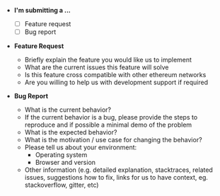 - **I'm submitting a ...**

  - [ ] Feature request
  - [ ] Bug report

- **Feature Request**

  - Briefly explain the feature you would like us to implement
  - What are the current issues this feature will solve
  - Is this feature cross compatible with other ethereum networks
  - Are you willing to help us with development support if required

- **Bug Report**
  - What is the current behavior?
  - If the current behavior is a bug, please provide the steps to reproduce and if possible a minimal demo of the problem
  - What is the expected behavior?
  - What is the motivation / use case for changing the behavior?
  - Please tell us about your environment:
    - Operating system
    - Browser and version
  - Other information (e.g. detailed explanation, stacktraces, related issues, suggestions how to fix, links for us to have context, eg. stackoverflow, gitter, etc)
